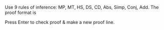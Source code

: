 Use 9 rules of inference: MP, MT, HS, DS, CD, Abs, Simp, Conj, Add.
The proof format is <rule> <line number> <line number>

Press Enter to check proof & make a new proof line.

